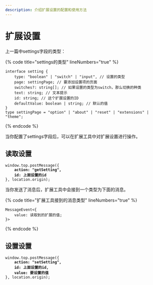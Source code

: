 ```yaml
---
description: 介绍扩展设置的配置和使用方法
---
```


# 扩展设置

上一篇中settings字段的类型：

{% code title="settings的类型" lineNumbers="true" %}
```tsx
interface setting {
    type: "boolean" | "switch" | "input", // 设置的类型
    page: settingPage; // 要添加设置项的页面
    switches?: string[]; // 如果设置的类型为switch，那么切换的种类
    text: string; // 文本提示
    id: string; // 这个扩展设置的ID
    defaultValue: boolean | string; // 默认的值
}
type settingPage = "option" | "about" | "reset" | "extensions" | "theme";
```
{% endcode %}

当你配置了settings字段后，可以在扩展工具中对扩展设置进行操作。

## 读取设置

<pre class="language-jsx" data-title="扩展工具中读取设置的代码" data-line-numbers><code class="lang-jsx">window.top.postMessage({
<strong>    action: "getSetting",
</strong><strong>    id: 上面设置的id
</strong>}, location.origin);
</code></pre>

当你发送了消息后，扩展工具中会接到一个类型为下面的消息。

{% code title="扩展工具接到的消息类型" lineNumbers="true" %}
```tsx
MessageEvent<{
    value: 读取到的扩展的值;
}>
```
{% endcode %}

## 设置设置

<pre class="language-jsx" data-title="扩展工具中设置设置的代码" data-line-numbers><code class="lang-jsx">window.top.postMessage({
<strong>    action: "setSetting",
</strong><strong>    id: 上面设置的id,
</strong><strong>    value: 要设置的值
</strong>}, location.origin);
</code></pre>
